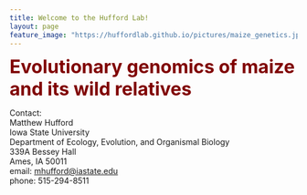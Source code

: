 ```yaml
---
title: Welcome to the Hufford Lab!
layout: page
feature_image: "https://huffordlab.github.io/pictures/maize_genetics.jpg"
---
```



<b><font size = "6" color="maroon">Evolutionary genomics of maize and its wild relatives</font></b>

Contact:<br>
Matthew Hufford<br>
Iowa State University<br>
Department of Ecology, Evolution, and Organismal Biology<br>
339A Bessey Hall<br>
Ames, IA 50011<br>
email: mhufford@iastate.edu<br>
phone: 515-294-8511<br>